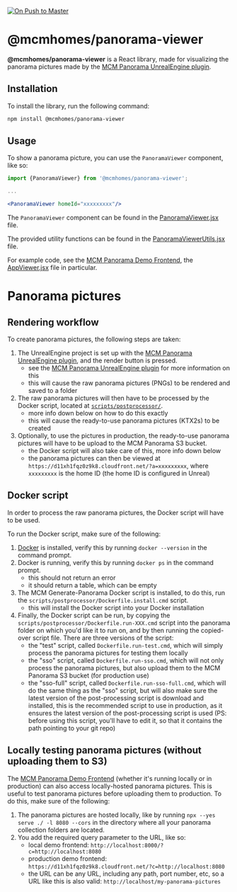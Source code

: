 [panorama-ue-plugin]:https://github.com/Manufactured-Communities-Management/panorama-ue-plugin/

[panorama-frontend]:https://github.com/Manufactured-Communities-Management/panorama-frontend/


[![On Push to Master](https://github.com/Manufactured-Communities-Management/panorama-js-plugin/actions/workflows/on-push-to-master.yaml/badge.svg)](https://github.com/Manufactured-Communities-Management/panorama-js-plugin/actions/workflows/on-push-to-master.yaml)

# @mcmhomes/panorama-viewer

**@mcmhomes/panorama-viewer** is a React library, made for visualizing the panorama pictures made by the [MCM Panorama UnrealEngine plugin][panorama-ue-plugin].


## Installation

To install the library, run the following command:

```bash
npm install @mcmhomes/panorama-viewer
```


## Usage

To show a panorama picture, you can use the `PanoramaViewer` component, like so:

```jsx
import {PanoramaViewer} from '@mcmhomes/panorama-viewer';

...

<PanoramaViewer homeId="xxxxxxxxx"/>
```

The `PanoramaViewer` component can be found in the [PanoramaViewer.jsx](https://github.com/Manufactured-Communities-Management/panorama-js-plugin/blob/master/src/components/PanoramaViewer.jsx) file.

The provided utility functions can be found in the [PanoramaViewerUtils.jsx](https://github.com/Manufactured-Communities-Management/panorama-js-plugin/blob/master/src/components/PanoramaViewerUtils.jsx) file.

For example code, see the [MCM Panorama Demo Frontend][panorama-frontend], the [AppViewer.jsx](https://github.com/Manufactured-Communities-Management/panorama-frontend/blob/master/src/components/AppViewer.jsx) file in particular.


# Panorama pictures


## Rendering workflow

To create panorama pictures, the following steps are taken:

1. The UnrealEngine project is set up with the [MCM Panorama UnrealEngine plugin][panorama-ue-plugin], and the render button is pressed.
    - see the [MCM Panorama UnrealEngine plugin][panorama-ue-plugin] for more information on this
    - this will cause the raw panorama pictures (PNGs) to be rendered and saved to a folder
2. The raw panorama pictures will then have to be processed by the Docker script, located at [`scripts/postprocessor/`](https://github.com/Manufactured-Communities-Management/panorama-js-plugin/tree/master/scripts/postprocessor).
    - more info down below on how to do this exactly
    - this will cause the ready-to-use panorama pictures (KTX2s) to be created
3. Optionally, to use the pictures in production, the ready-to-use panorama pictures will have to be upload to the MCM Panorama S3 bucket.
    - the Docker script will also take care of this, more info down below
    - the panorama pictures can then be viewed at `https://d11xh1fqz0z9k8.cloudfront.net/?a=xxxxxxxxx`, where `xxxxxxxxx` is the home ID (the home ID is configured in Unreal)


## Docker script

In order to process the raw panorama pictures, the Docker script will have to be used.

To run the Docker script, make sure of the following:

1. [Docker](https://www.docker.com) is installed, verify this by running `docker --version` in the command prompt.
2. Docker is running, verify this by running `docker ps` in the command prompt.
    - this should not return an error
    - it should return a table, which can be empty
3. The MCM Generate-Panorama Docker script is installed, to do this, run the `scripts/postprocessor/Dockerfile.install.cmd` script.
    - this will install the Docker script into your Docker installation
4. Finally, the Docker script can be run, by copying the `scripts/postprocessor/Dockerfile.run-XXX.cmd` script into the panorama folder on which you'd like it to run on, and by then running the copied-over script file. There are three versions of the script:
    - the "test" script, called `Dockerfile.run-test.cmd`, which will simply process the panorama pictures for testing them locally
    - the "sso" script, called `Dockerfile.run-sso.cmd`, which will not only process the panorama pictures, but also upload them to the MCM Panorama S3 bucket (for production use)
    - the "sso-full" script, called `Dockerfile.run-sso-full.cmd`, which will do the same thing as the "sso" script, but will also make sure the latest version of the post-processing script is download and installed, this is the recommended script to use in production, as it ensures the latest version of the post-processing script is used (PS: before using this script, you'll have to edit it, so that it contains the path pointing to your git repo)


## Locally testing panorama pictures (without uploading them to S3)

The [MCM Panorama Demo Frontend][panorama-frontend] (whether it's running locally or in production) can also access locally-hosted panorama pictures. This is useful to test panorama pictures before uploading them to production. To do this, make sure of the following:

1. The panorama pictures are hosted locally, like by running `npx --yes serve ./ -l 8080 --cors` in the directory where all your panorama collection folders are located.
2. You add the required query parameter to the URL, like so:
    - local demo frontend: `http://localhost:8000/?c=http://localhost:8080`
    - production demo frontend: `https://d11xh1fqz0z9k8.cloudfront.net/?c=http://localhost:8080`
    - the URL can be any URL, including any path, port number, etc, so a URL like this is also valid: `http://localhost/my-panorama-pictures`
